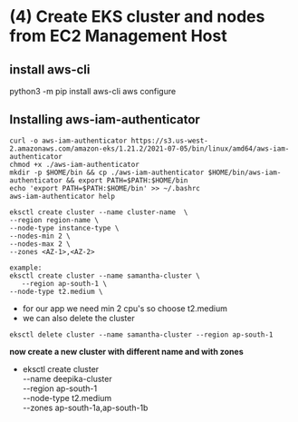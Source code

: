 # (4) Create EKS cluster and nodes from EC2 Management Host
## install aws-cli
python3 -m pip install aws-cli
aws configure

## Installing aws-iam-authenticator
```
curl -o aws-iam-authenticator https://s3.us-west-2.amazonaws.com/amazon-eks/1.21.2/2021-07-05/bin/linux/amd64/aws-iam-authenticator
chmod +x ./aws-iam-authenticator
mkdir -p $HOME/bin && cp ./aws-iam-authenticator $HOME/bin/aws-iam-authenticator && export PATH=$PATH:$HOME/bin
echo 'export PATH=$PATH:$HOME/bin' >> ~/.bashrc
aws-iam-authenticator help
```


```
eksctl create cluster --name cluster-name  \
--region region-name \
--node-type instance-type \
--nodes-min 2 \
--nodes-max 2 \ 
--zones <AZ-1>,<AZ-2>

example:
eksctl create cluster --name samantha-cluster \
   --region ap-south-1 \
--node-type t2.medium \
```
* for our app we need min 2 cpu's so choose t2.medium
* we can also delete the cluster 
```
eksctl delete cluster --name samantha-cluster --region ap-south-1
```
**now create a new cluster with different name and with zones**
* eksctl create cluster \
--name deepika-cluster \
--region ap-south-1 \
--node-type t2.medium \
--zones ap-south-1a,ap-south-1b

